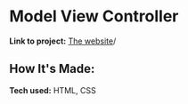 # Model View Controller 


**Link to project:** [The website](https://model-view-controller.netlify.app)/


## How It's Made:

**Tech used:** HTML, CSS
